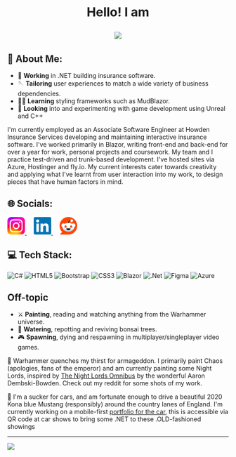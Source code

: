 # <p align="center">Hello! I am</p>
<p align="center">
  <img src="https://github.com/user-attachments/assets/08ea1ca3-f4d8-4962-8cdf-e017e7b9a620">
</p>

<p></p>

## 💫 About Me:
- 🥅 **Working** in .NET building insurance software.
- 🪡 **Tailoring** user experiences to match a wide variety of business dependencies.
- 🐦‍🔥 **Learning** styling frameworks such as MudBlazor.
- 🎯 **Looking** into and experimenting with game development using Unreal and C++

<p align="left">
  I'm currently employed as an Associate Software Engineer at Howden Insurance Services developing and maintaining interactive insurance software.
  I've worked primarily in Blazor, writing front-end and back-end for over a year for work, personal projects and coursework. My team and I practice test-driven and trunk-based development.
  I've hosted sites via Azure, Hostinger and fly.io.
  My current interests cater towards creativity and applying what I've learnt from user interaction into my work, to design pieces that have human factors in mind.
</p>

## 🌐 Socials:
<p align="left">
  <a href="https://www.instagram.com/josh.hill_">
    <img src="Instagram_logo_2022.svg.webp" alt="Instagram" width="40" height="40"/>
  </a>
  &nbsp;&nbsp;&nbsp;
  <a href="https://www.linkedin.com/in/josh-hill-993b87296">
    <img src="LinkedIn_logo_initials.png" alt="LinkedIn" width="40" height="40"/>
  </a>  
  &nbsp;&nbsp;&nbsp;
  <a href="https://www.reddit.com/user/Josh_Hilll/">
    <img src="Reddit_Logo.png" alt="LinkedIn" width="40" height="40"/>
  </a>
</p>

## 💻 Tech Stack:
![C#](https://img.shields.io/badge/c%23-%23239120.svg?style=for-the-badge&logo=csharp&logoColor=white) ![HTML5](https://img.shields.io/badge/html5-%23E34F26.svg?style=for-the-badge&logo=html5&logoColor=white) ![Bootstrap](https://img.shields.io/badge/bootstrap-%238511FA.svg?style=for-the-badge&logo=bootstrap&logoColor=white) ![CSS3](https://img.shields.io/badge/css3-%231572B6.svg?style=for-the-badge&logo=css3&logoColor=white) ![Blazor](https://img.shields.io/badge/blazor-%235C2D91.svg?style=for-the-badge&logo=blazor&logoColor=white) ![.Net](https://img.shields.io/badge/.NET-5C2D91?style=for-the-badge&logo=.net&logoColor=white) ![Figma](https://img.shields.io/badge/figma-%23F24E1E.svg?style=for-the-badge&logo=figma&logoColor=white) ![Azure](https://img.shields.io/badge/azure-%230072C6.svg?style=for-the-badge&logo=microsoftazure&logoColor=white)

## Off-topic
- ⚔️ **Painting**, reading and watching anything from the Warhammer universe.
- 🌳 **Watering**, repotting and reviving bonsai trees.
- 🎮 **Spawning**, dying and respawning in multiplayer/singleplayer video games.

<p align="left">
  🦇 Warhammer quenches my thirst for armageddon. I primarily paint Chaos (apologies, fans of the emperor) and am currently painting some Night Lords, inspired by <a href="https://infinitespeculation.wordpress.com/2020/12/10/book-review-night-lords-the-omnibus-by-aaron-dembski-bowden/">The Night Lords Omnibus</a> by the wonderful Aaron Dembski-Bowden. Check out my reddit for some shots of my work.
</p>

<p align="left">
   🚗 I'm a sucker for cars, and am fortunate enough to drive a beautiful 2020 Kona blue Mustang (responsibly) around the country lanes of England. I'm currently working on a mobile-first <a href="https://fordmustang.fly.dev/">portfolio for the car</a>, this is accessible via QR code at car shows to bring some .NET to these .OLD-fashioned showings
</p>

---
[![](https://visitcount.itsvg.in/api?id=sahujo-hill&icon=0&color=0)](https://visitcount.itsvg.in)
